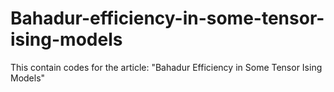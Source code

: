# Bahadur-efficiency-in-some-tensor-ising-models
This contain codes for the article: "Bahadur Efficiency in Some Tensor Ising Models"
